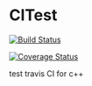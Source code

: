 # CITest
[![Build Status](https://secure.travis-ci.org/zhanghuanlucy/CITest.png
)](http://travis-ci.org/zhanghuanlucy/CITest)

[![Coverage Status](https://coveralls.io/repos/github/zhanghuanlucy/CITest/badge.svg?branch=master)](https://coveralls.io/github/zhanghuanlucy/CITest?branch=master)

test travis CI for c++
